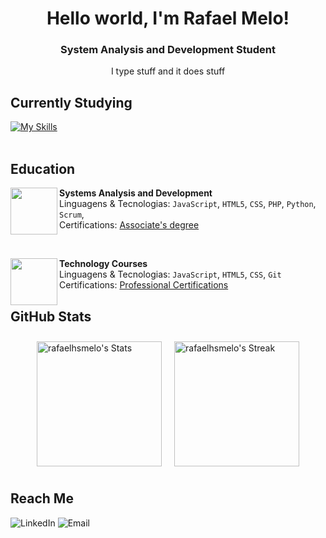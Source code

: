 <h1 align = "center"> Hello world, I'm Rafael Melo! </h1> 
<h3 align = "center"> System Analysis and Development Student </h3>
<p align = "center"> I type stuff and it does stuff </p>

## Currently Studying 
[![My Skills](https://skillicons.dev/icons?i=python,javascript&theme=dark&perline=3&s=75)](https://skillicons.dev)<br><br>

## Education

<!--Estácio-->
[<img align="left" height="75px" width="75px"
src="https://media.licdn.com/dms/image/D4D0BAQFXVD-G0bC6og/company-logo_200_200/0/1698864015822/estacio_logo?e=1730332800&v=beta&t=qbKEhodtNFvlXRIvOKdXRy_JH621IAYQt7fkN-C2HTA"/>](https://www.linkedin.com/school/estacio/)

**Systems Analysis and Development** \
Linguagens & Tecnologias: `JavaScript`, `HTML5`, `CSS`, `PHP`, `Python`, `Scrum`,\
Certifications: [Associate's degree](https://matriculas.estacio.br/graduacao/analise-desenvolvimento-sistemas)

<br/>

<!--Alura-->
[<img align="left" height="75px" width="75px"
src="https://media.licdn.com/dms/image/D4D0BAQEZkMsv5FwbDA/company-logo_200_200/0/1710187635900/aluracursos_logo?e=1730332800&v=beta&t=niRHptz_ciGxhNtVBeAwgCjB_1nQX_Qt8NdYpLPU74c"/>](https://www.linkedin.com/school/aluracursos/)

**Technology Courses** \
Linguagens & Tecnologias: `JavaScript`, `HTML5`, `CSS`, `Git`\
Certifications: [Professional Certifications](https://cursos.alura.com.br/user/rafaelhsmelo)
<br/>

## GitHub Stats 

<div style="display: flex; justify-content: center; flex-wrap: wrap;">
    <img src="https://github-readme-stats.vercel.app/api?username=rafaelhsmelo&theme=dark&show_icons=true&hide_border=true&count_private=true" alt="rafaelhsmelo's Stats" style="height: 200px; margin: 10px;"/>
    <img src="https://github-readme-streak-stats.herokuapp.com/?user=rafaelhsmelo&theme=dark&hide_border=true" alt="rafaelhsmelo's Streak" style="height: 200px; margin: 10px;"/>
    <!-- <img src="https://github-readme-stats.vercel.app/api/top-langs/?username=rafaelhsmelo&theme=dark&show_icons=true&hide_border=true&layout=compact" alt="rafaelhsmelo's Top Languages" style="height: 200px; margin: 10px;"/> -->
</div>

## Reach Me
![LinkedIn](https://img.shields.io/badge/LinkedIn-0077B5?style=flat&logo=linkedin&logoColor=white) ![Email](https://img.shields.io/badge/Email-EA4335?style=flat&logo=gmail&logoColor=white)
